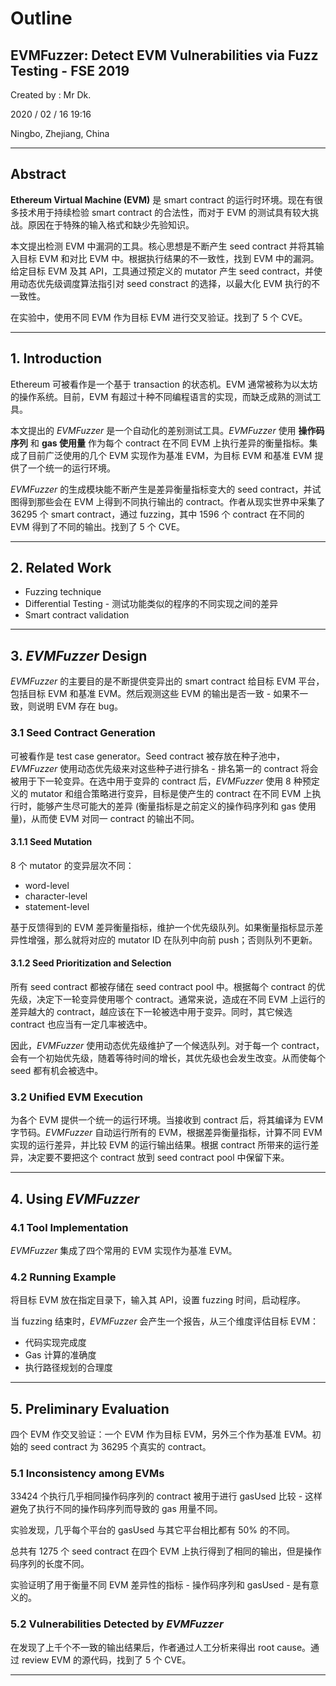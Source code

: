 # Outline

## EVMFuzzer: Detect EVM Vulnerabilities via Fuzz Testing - FSE 2019

Created by : Mr Dk.

2020 / 02 / 16 19:16

Ningbo, Zhejiang, China

---

## Abstract

__Ethereum Virtual Machine (EVM)__ 是 smart contract 的运行时环境。现在有很多技术用于持续检验 smart contract 的合法性，而对于 EVM 的测试具有较大挑战。原因在于特殊的输入格式和缺少先验知识。

本文提出检测 EVM 中漏洞的工具。核心思想是不断产生 seed contract 并将其输入目标 EVM 和对比 EVM 中。根据执行结果的不一致性，找到 EVM 中的漏洞。给定目标 EVM 及其 API，工具通过预定义的 mutator 产生 seed contract，并使用动态优先级调度算法指引对 seed constract 的选择，以最大化 EVM 执行的不一致性。

在实验中，使用不同 EVM 作为目标 EVM 进行交叉验证。找到了 5 个 CVE。

---

## 1. Introduction

Ethereum 可被看作是一个基于 transaction 的状态机。EVM 通常被称为以太坊的操作系统。目前，EVM 有超过十种不同编程语言的实现，而缺乏成熟的测试工具。

本文提出的 _EVMFuzzer_ 是一个自动化的差别测试工具。_EVMFuzzer_ 使用 __操作码序列__ 和 __gas 使用量__ 作为每个 contract 在不同 EVM 上执行差异的衡量指标。集成了目前广泛使用的几个 EVM 实现作为基准 EVM，为目标 EVM 和基准 EVM 提供了一个统一的运行环境。

_EVMFuzzer_ 的生成模块能不断产生是差异衡量指标变大的 seed contract，并试图得到那些会在 EVM 上得到不同执行输出的 contract。作者从现实世界中采集了 36295 个 smart contract，通过 fuzzing，其中 1596 个 contract 在不同的 EVM 得到了不同的输出。找到了 5 个 CVE。

---

## 2. Related Work

* Fuzzing technique
* Differential Testing - 测试功能类似的程序的不同实现之间的差异
* Smart contract validation

---

## 3. _EVMFuzzer_ Design

_EVMFuzzer_ 的主要目的是不断提供变异出的 smart contract 给目标 EVM 平台，包括目标 EVM 和基准 EVM。然后观测这些 EVM 的输出是否一致 - 如果不一致，则说明 EVM 存在 bug。

### 3.1 Seed Contract Generation

可被看作是 test case generator。Seed contract 被存放在种子池中，_EVMFuzzer_ 使用动态优先级来对这些种子进行排名 - 排名第一的 contract 将会被用于下一轮变异。在选中用于变异的 contract 后，_EVMFuzzer_ 使用 8 种预定义的 mutator 和组合策略进行变异，目标是使产生的 contract 在不同 EVM 上执行时，能够产生尽可能大的差异 (衡量指标是之前定义的操作码序列和 gas 使用量)，从而使 EVM 对同一 contract 的输出不同。

#### 3.1.1 Seed Mutation

8 个 mutator 的变异层次不同：

* word-level
* character-level
* statement-level

基于反馈得到的 EVM 差异衡量指标，维护一个优先级队列。如果衡量指标显示差异性增强，那么就将对应的 mutator ID 在队列中向前 push；否则队列不更新。

#### 3.1.2 Seed Prioritization and Selection

所有 seed contract 都被存储在 seed contract pool 中。根据每个 contract 的优先级，决定下一轮变异使用哪个 contract。通常来说，造成在不同 EVM 上运行的差异越大的 contract，越应该在下一轮被选中用于变异。同时，其它候选 contract 也应当有一定几率被选中。

因此，_EVMFuzzer_ 使用动态优先级维护了一个候选队列。对于每一个 contract，会有一个初始优先级，随着等待时间的增长，其优先级也会发生改变。从而使每个 seed 都有机会被选中。

### 3.2 Unified EVM Execution

为各个 EVM 提供一个统一的运行环境。当接收到 contract 后，将其编译为 EVM 字节码。_EVMFuzzer_ 自动运行所有的 EVM，根据差异衡量指标，计算不同 EVM 实现的运行差异，并比较 EVM 的运行输出结果。根据 contract 所带来的运行差异，决定要不要把这个 contract 放到 seed contract pool 中保留下来。

---

## 4. Using _EVMFuzzer_

### 4.1 Tool Implementation

_EVMFuzzer_ 集成了四个常用的 EVM 实现作为基准 EVM。

### 4.2 Running Example

将目标 EVM 放在指定目录下，输入其 API，设置 fuzzing 时间，启动程序。

当 fuzzing 结束时，_EVMFuzzer_ 会产生一个报告，从三个维度评估目标 EVM：

* 代码实现完成度
* Gas 计算的准确度
* 执行路径规划的合理度

---

## 5. Preliminary Evaluation

四个 EVM 作交叉验证：一个 EVM 作为目标 EVM，另外三个作为基准 EVM。初始的 seed contract 为 36295 个真实的 contract。

### 5.1 Inconsistency among EVMs

33424 个执行几乎相同操作码序列的 contract 被用于进行 gasUsed 比较 - 这样避免了执行不同的操作码序列而导致的 gas 用量不同。

实验发现，几乎每个平台的 gasUsed 与其它平台相比都有 50% 的不同。

总共有 1275 个 seed contract 在四个 EVM 上执行得到了相同的输出，但是操作码序列的长度不同。

实验证明了用于衡量不同 EVM 差异性的指标 - 操作码序列和 gasUsed - 是有意义的。

### 5.2 Vulnerabilities Detected by _EVMFuzzer_

在发现了上千个不一致的输出结果后，作者通过人工分析来得出 root cause。通过 review EVM 的源代码，找到了 5 个 CVE。

---

